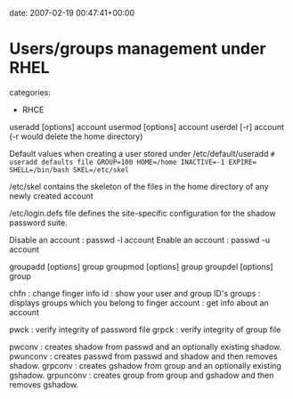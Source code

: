


date: 2007-02-19 00:47:41+00:00


# Users/groups management under RHEL

categories:
- RHCE


useradd [options] account
usermod [options] account
userdel [-r] account (-r would delete the home directory)

<!-- more -->

Default values when creating a user stored under /etc/default/useradd
`# useradd defaults file
GROUP=100
HOME=/home
INACTIVE=-1
EXPIRE=
SHELL=/bin/bash
SKEL=/etc/skel`

/etc/skel contains the skeleton of the files in the home directory of any newly created account
 
/etc/login.defs  file defines the site-specific configuration for the shadow password suite.

Disable an account : passwd -l account
Enable an account : passwd -u account

groupadd [options] group
groupmod [options] group
groupdel [options] group

chfn : change finger info
id : show your user and group ID's
groups : displays groups which you belong to
finger account : get info about an account

pwck : verify integrity of password file
grpck : verify integrity of group file

pwconv : creates  shadow  from  passwd  and  an optionally existing shadow.
pwunconv : creates passwd from passwd and shadow and  then  removes  shadow.
grpconv : creates  gshadow  from  group and an optionally existing gshadow.
grpunconv : creates group from group and gshadow and then removes gshadow.

